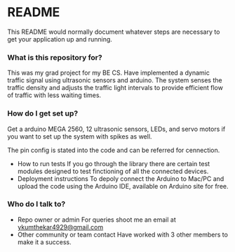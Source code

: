 # README #

This README would normally document whatever steps are necessary to get your application up and running.

### What is this repository for? ###

This was my grad project for my BE CS. Have implemented a dynamic traffic signal using ultrasonic sensors and arduino. The system senses the traffic density and adjusts the traffic light intervals to provide efficient flow of traffic with less waiting times.

### How do I get set up? ###

Get a arduino MEGA 2560, 12 ultrasonic sensors, LEDs, and servo motors if you want to set up the system with spikes as well.

The pin config is stated into the code and can be referred for cennection.

* How to run tests
If you go through the library there are certain test modules designed to test finctioning of all the connected devices. 
* Deployment instructions
To depoly connect the Arduino to Mac/PC and upload the code using the Arduino IDE, available on Arduino site for free.

### Who do I talk to? ###

* Repo owner or admin
 For queries shoot me an email at ykumthekar4929@gmail.com
* Other community or team contact
 Have worked with 3 other members to make it a success.